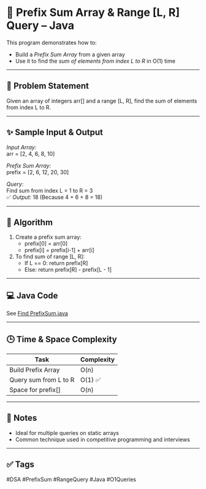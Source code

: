 # 🔢 Prefix Sum Array & Range [L, R] Query – Java

This program demonstrates how to:
- Build a *Prefix Sum Array* from a given array
- Use it to find the *sum of elements from index L to R* in O(1) time

---

## 🧠 Problem Statement

Given an array of integers arr[] and a range [L, R], find the sum of elements from index L to R.

---

## ✨ Sample Input & Output

*Input Array:*  
arr = [2, 4, 6, 8, 10]

*Prefix Sum Array:*  
prefix = [2, 6, 12, 20, 30]

*Query:*  
Find sum from index L = 1 to R = 3  
✅ *Output:* 18 (Because 4 + 6 + 8 = 18)

---

## 🧮 Algorithm

1. Create a prefix sum array:
   - prefix[0] = arr[0]
   - prefix[i] = prefix[i-1] + arr[i]
2. To find sum of range [L, R]:
   - If L == 0: return prefix[R]
   - Else: return prefix[R] - prefix[L - 1]

---

## 💻 Java Code

See [Find PrefixSum.java](./PrefixSum.java)

---

## 🕒 Time & Space Complexity

| Task                     | Complexity |
|--------------------------|------------|
| Build Prefix Array       | O(n)       |
| Query sum from L to R    | O(1) ✅     |
| Space for prefix[]       | O(n)       |

---

## 📌 Notes

- Ideal for multiple queries on static arrays
- Common technique used in competitive programming and interviews

---

## ✅ Tags

#DSA #PrefixSum #RangeQuery #Java #O1Queries
